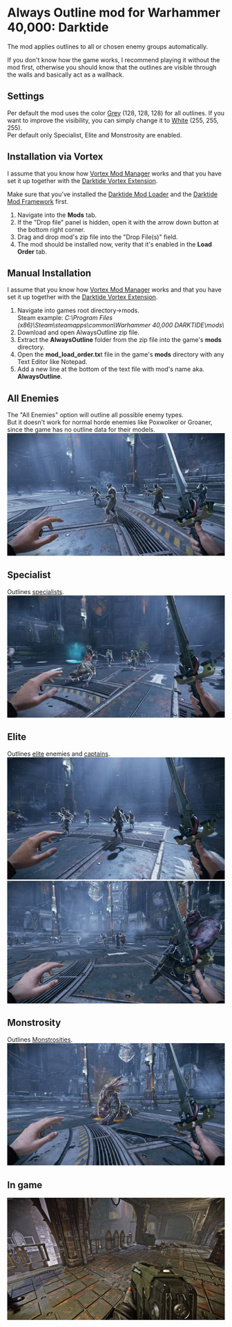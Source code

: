 # Always Outline mod for Warhammer 40,000: Darktide
The mod applies outlines to all or chosen enemy groups automatically.

If you don't know how the game works, I recommend playing it without the mod first, otherwise you should know that the outlines are visible through the walls and basically act as a wallhack.

## Settings
Per default the mod uses the color [Grey](https://www.colorhexa.com/808080) (128, 128, 128) for all outlines. If you want to improve the visibility, you can simply change it to [White](https://www.colorhexa.com/ffffff) (255, 255, 255).  
Per default only Specialist, Elite and Monstrosity are enabled.  

## Installation via Vortex
I assume that you know how [Vortex Mod Manager](https://www.nexusmods.com/about/vortex) works and that you have set it up together with the [Darktide Vortex Extension](https://www.nexusmods.com/site/mods/684).

Make sure that you've installed the [Darktide Mod Loader](https://www.nexusmods.com/warhammer40kdarktide/mods/19) and the [Darktide Mod Framework](https://www.nexusmods.com/warhammer40kdarktide/mods/8) first. 

1. Navigate into the **Mods** tab.
2. If the "Drop file" panel is hidden, open it with the arrow down button at the bottom right corner.
3. Drag and drop mod's zip file into the "Drop File(s)" field.
4. The mod should be installed now, verity that it's enabled in the **Load Order** tab.

## Manual Installation
I assume that you know how [Vortex Mod Manager](https://www.nexusmods.com/about/vortex) works and that you have set it up together with the [Darktide Vortex Extension](https://www.nexusmods.com/site/mods/684).

1. Navigate into games root directory->mods.  
Steam example: *C:\Program Files (x86)\Steam\steamapps\common\Warhammer 40,000 DARKTIDE\mods\\*
2. Download and open AlwaysOutline zip file.
3. Extract the **AlwaysOutline** folder from the zip file into the game's **mods** directory.
4. Open the **mod_load_order.tx**t file in the game's **mods** directory with any Text Editor like Notepad.
5. Add a new line at the bottom of the text file with mod's name aka. **AlwaysOutline**.
 
## All Enemies
The "All Enemies" option will outline all possible enemy types.  
But it doesn't work for normal horde enemies like Poxwolker or Groaner, since the game has no outline data for their models. 
![All](./info/All_Enemies.jpg)

## Specialist
Outlines [specialists](https://darktide.gameslantern.com/enemies?type=SPECIALIST).
![Specialists](./info/Specialist.jpg)

## Elite
Outlines [elite](https://darktide.gameslantern.com/enemies?type=ELITE) enemies and [captains](https://darktide.gameslantern.com/enemies?type=CAPTAIN).
![Elite](./info/Elite.jpg)  
![Elite2](./info/Elite2.jpg)

## Monstrosity
Outlines [Monstrosities](https://darktide.gameslantern.com/enemies?type=MONSTROSITY).  
![Monstrosity](./info/Monstrosity.jpg)  

## In game
![Preview1](./info/Preview1.jpg)  